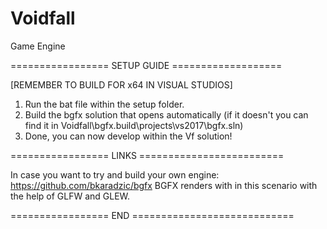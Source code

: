 # Voidfall
Game Engine



================= SETUP GUIDE ===================
 
 [REMEMBER TO BUILD FOR x64 IN VISUAL STUDIOS]
 
 1. Run the bat file within the setup folder.
 2. Build the bgfx solution that opens automatically (if it doesn't you can find it in Voidfall\bgfx\.build\projects\vs2017\bgfx.sln)
 3. Done, you can now develop within the Vf solution!
 
 
================= LINKS =========================
 
In case you want to try and build your own engine: https://github.com/bkaradzic/bgfx
BGFX renders with in this scenario with the help of GLFW and GLEW.

================= END ============================
 
 
